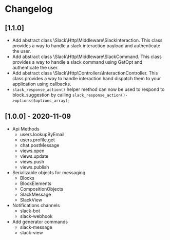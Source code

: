 # Changelog

## [1.1.0]

* Add abstract class \Slack\Http\Middleware\SlackInteraction.
  This class provides a way to handle a slack interaction payload and authenticate the user.
* Add abstract class \Slack\Http\Middleware\SlackCommand.
  This class provides a way to handle a slack command using GetOpt and authenticate the user.
* Add abstract class \Slack\Http\Controllers\InteractionController.
  This class provides a way to handle interaction hand dispatch them to your application using callbacks.
* `slack_response_action()` helper method can now be used to respond to block_suggestion by calling `slack_response_action()->options($options_array)`;

## [1.0.0] - 2020-11-09

* Api Methods
  - users.lookupByEmail
  - users.profile.get
  - chat.postMessage
  - views.open
  - views.update
  - views.push
  - views.publish
* Serializable objects for messaging
  - Blocks
  - BlockElements
  - CompositionObjects 
  - SlackMessage
  - SlackView
* Notifications channels
  - slack-bot
  - slack-webhook
* Add generator commands
  - slack-message
  - slack-view
